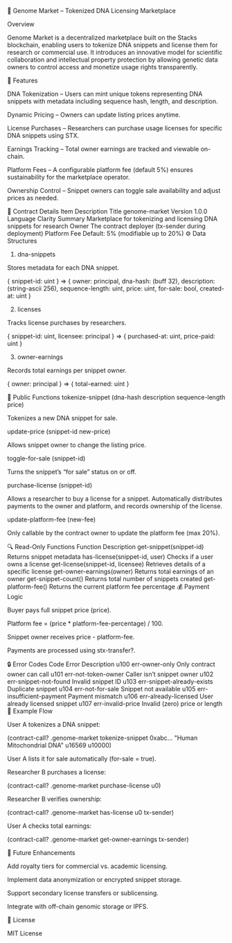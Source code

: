 🧬 Genome Market – Tokenized DNA Licensing Marketplace

Overview

Genome Market is a decentralized marketplace built on the Stacks blockchain, enabling users to tokenize DNA snippets and license them for research or commercial use.
It introduces an innovative model for scientific collaboration and intellectual property protection by allowing genetic data owners to control access and monetize usage rights transparently.

🌟 Features

DNA Tokenization – Users can mint unique tokens representing DNA snippets with metadata including sequence hash, length, and description.

Dynamic Pricing – Owners can update listing prices anytime.

License Purchases – Researchers can purchase usage licenses for specific DNA snippets using STX.

Earnings Tracking – Total owner earnings are tracked and viewable on-chain.

Platform Fees – A configurable platform fee (default 5%) ensures sustainability for the marketplace operator.

Ownership Control – Snippet owners can toggle sale availability and adjust prices as needed.

🧩 Contract Details
Item	Description
Title	genome-market
Version	1.0.0
Language	Clarity
Summary	Marketplace for tokenizing and licensing DNA snippets for research
Owner	The contract deployer (tx-sender during deployment)
Platform Fee	Default: 5% (modifiable up to 20%)
⚙️ Data Structures
1. dna-snippets

Stores metadata for each DNA snippet.

{ snippet-id: uint } => {
  owner: principal,
  dna-hash: (buff 32),
  description: (string-ascii 256),
  sequence-length: uint,
  price: uint,
  for-sale: bool,
  created-at: uint
}

2. licenses

Tracks license purchases by researchers.

{ snippet-id: uint, licensee: principal } => {
  purchased-at: uint,
  price-paid: uint
}

3. owner-earnings

Records total earnings per snippet owner.

{ owner: principal } => { total-earned: uint }

🚀 Public Functions
tokenize-snippet (dna-hash description sequence-length price)

Tokenizes a new DNA snippet for sale.

update-price (snippet-id new-price)

Allows snippet owner to change the listing price.

toggle-for-sale (snippet-id)

Turns the snippet’s “for sale” status on or off.

purchase-license (snippet-id)

Allows a researcher to buy a license for a snippet.
Automatically distributes payments to the owner and platform, and records ownership of the license.

update-platform-fee (new-fee)

Only callable by the contract owner to update the platform fee (max 20%).

🔍 Read-Only Functions
Function	Description
get-snippet(snippet-id)	Returns snippet metadata
has-license(snippet-id, user)	Checks if a user owns a license
get-license(snippet-id, licensee)	Retrieves details of a specific license
get-owner-earnings(owner)	Returns total earnings of an owner
get-snippet-count()	Returns total number of snippets created
get-platform-fee()	Returns the current platform fee percentage
💰 Payment Logic

Buyer pays full snippet price (price).

Platform fee = (price * platform-fee-percentage) / 100.

Snippet owner receives price - platform-fee.

Payments are processed using stx-transfer?.

🔒 Error Codes
Code	Error	Description
u100	err-owner-only	Only contract owner can call
u101	err-not-token-owner	Caller isn’t snippet owner
u102	err-snippet-not-found	Invalid snippet ID
u103	err-snippet-already-exists	Duplicate snippet
u104	err-not-for-sale	Snippet not available
u105	err-insufficient-payment	Payment mismatch
u106	err-already-licensed	User already licensed snippet
u107	err-invalid-price	Invalid (zero) price or length
🧪 Example Flow

User A tokenizes a DNA snippet:

(contract-call? .genome-market tokenize-snippet 0xabc... "Human Mitochondrial DNA" u16569 u10000)


User A lists it for sale automatically (for-sale = true).

Researcher B purchases a license:

(contract-call? .genome-market purchase-license u0)


Researcher B verifies ownership:

(contract-call? .genome-market has-license u0 tx-sender)


User A checks total earnings:

(contract-call? .genome-market get-owner-earnings tx-sender)

🧠 Future Enhancements

Add royalty tiers for commercial vs. academic licensing.

Implement data anonymization or encrypted snippet storage.

Support secondary license transfers or sublicensing.

Integrate with off-chain genomic storage or IPFS.

📜 License

MIT License